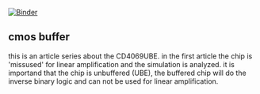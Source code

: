 [![Binder](https://mybinder.org/badge_logo.svg)](https://mybinder.org/v2/gh/spielhuus/elektrophon/HEAD?filepath=content%2Fcmos_buffer%2Fcmos_buffer.ipynb)


## cmos buffer

this is an article series about the CD4069UBE. in the first article the chip is 'missused' for linear amplification and the simulation is analyzed. it is importand that the chip is unbuffered (UBE), the buffered chip will do the inverse binary logic and can not be used for linear amplification.

